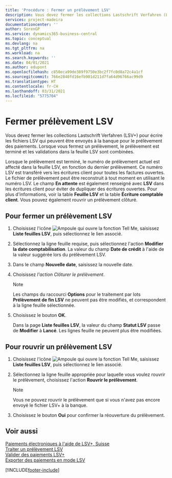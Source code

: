 ```yaml
---
title: 'Procédure : Fermer un prélèvement LSV'
description: Vous devez fermer les collections Lastschrift Verfahren (LSV+) pour écrire les fichiers LSV qui peuvent être envoyés à la banque pour le prélèvement des paiements. Lorsque vous fermez un prélèvement, le prélèvement est terminé et les validations dans la feuille LSV sont combinées.
services: project-madeira
documentationcenter: ''
author: SorenGP
ms.service: dynamics365-business-central
ms.topic: conceptual
ms.devlang: na
ms.tgt_pltfrm: na
ms.workload: na
ms.search.keywords: ''
ms.date: 04/01/2021
ms.author: edupont
ms.openlocfilehash: c850eca99de389f9750e3bc2f7fc0d8a72c4a1cf
ms.sourcegitcommit: 766e2840fd16efb901d211d7fa64d96766ac99d9
ms.translationtype: HT
ms.contentlocale: fr-CH
ms.lasthandoff: 03/31/2021
ms.locfileid: "5775704"
---
```

# <a name="close-an-lsv-collection"></a>Fermer prélèvement LSV
Vous devez fermer les collections Lastschrift Verfahren (LSV+) pour écrire les fichiers LSV qui peuvent être envoyés à la banque pour le prélèvement des paiements. Lorsque vous fermez un prélèvement, le prélèvement est terminé et les validations dans la feuille LSV sont combinées.  

Lorsque le prélèvement est terminé, le numéro de prélèvement actuel est affecté dans la feuille LSV, en fonction du dernier prélèvement. Ce numéro LSV est transféré vers les écritures client pour toutes les factures ouvertes. Le fichier de prélèvement peut être reconstruit à tout moment en utilisant le numéro LSV. Le champ **En attente** est également renseigné avec **LSV** dans les écritures client pour éviter de dupliquer des écritures ouvertes. Pour plus d'informations, voir la table **Feuille LSV** et la table **Écriture comptable client**. Vous pouvez également rouvrir un prélèvement clôturé.  

## <a name="to-close-an-lsv-collection"></a>Pour fermer un prélèvement LSV  

1.  Choisissez l'icône ![Ampoule qui ouvre la fonction Tell Me](../../media/ui-search/search_small.png "Dites-moi ce que vous voulez faire"), saisissez **Liste feuilles LSV**, puis sélectionnez le lien associé.  
2.  Sélectionnez la ligne feuille requise, puis sélectionnez l'action **Modifier la date comptabilisation**. La valeur du champ **Date de crédit** à l'aide de la valeur suggérée lors du prélèvement LSV.  
3.  Dans le champ **Nouvelle date**, saisissez la nouvelle date.  
4.  Choisissez *l'action *Clôturer le prélèvement**.  

    > [!NOTE]  
    >  Les champs du raccourci **Options** pour le traitement par lots **Prélèvement de fin LSV** ne peuvent pas être modifiés, et correspondent à la ligne feuille sélectionnée.  

5.  Choisissez le bouton **OK**.  

    Dans la page **Liste feuilles LSV**, la valeur du champ **Statut LSV** passe de **Modifier** à **Lancé**. Les lignes feuille ne peuvent plus être modifiées.  

## <a name="to-reopen-an-lsv-collection"></a>Pour rouvrir un prélèvement LSV  

1.  Choisissez l'icône ![Ampoule qui ouvre la fonction Tell Me](../../media/ui-search/search_small.png "Dites-moi ce que vous voulez faire"), saisissez **Liste feuilles LSV**, puis sélectionnez le lien associé.  
2.  Sélectionnez la ligne feuille appropriée pour laquelle vous voulez rouvrir le prélèvement, choisissez l'action **Rouvrir le prélèvement**.  

    > [!NOTE]  
    >  Vous ne pouvez rouvrir le prélèvement que si vous n'avez pas encore envoyé le fichier LSV+ à la banque.  

3.  Choisissez le bouton **Oui** pour confirmer la réouverture du prélèvement.  

## <a name="see-also"></a>Voir aussi  
 [Paiements électroniques à l'aide de LSV+, Suisse](swiss-electronic-payments-using-lsv-.md)   
 [Traiter un prélèvement LSV](how-to-process-an-lsv-collection.md)   
 [Valider des paiements LSV+](how-to-post-lsv-payments.md)   
 [Exporter des paiements en mode LSV](how-to-export-payments-using-lsv.md)


[!INCLUDE[footer-include](../../includes/footer-banner.md)]